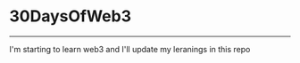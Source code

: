 # 30DaysOfWeb3
<hr>
<div>
I'm starting to learn web3 and I'll update my leranings in this repo</div>
